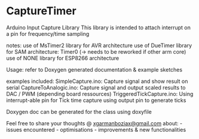 # CaptureTimer
Arduino Input Capture Library
This library is intended to attach interrupt on a pin for frequency/time sampling

notes:
use of MsTimer2 library for AVR architecture
use of DueTimer library for SAM architecture: Timer0 (-> needs to be reworked if other arm core)
use of NONE library for ESP8266 architecture


Usage: 
refer to Doxygen generated documentation & example sketches

examples included:
SimpleCapture.ino: Capture signal and show result on serial
CaptureToAnalogic.ino: Capture signal and output scaled results to DAC / PWM (depending board ressources)
TriggeredTickCapture.ino: Using interrupt-able pin for Tick time capture using output pin to generate ticks

Doxygen doc can be generated for the class using doxyfile

Feel free to share your thoughts @ xgarmanboziax@gmail.com about:
	- issues encountered
	- optimisations
	- improvements & new functionalities

